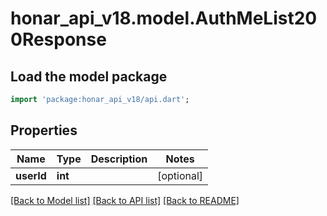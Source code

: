 # honar_api_v18.model.AuthMeList200Response

## Load the model package
```dart
import 'package:honar_api_v18/api.dart';
```

## Properties
Name | Type | Description | Notes
------------ | ------------- | ------------- | -------------
**userId** | **int** |  | [optional] 

[[Back to Model list]](../README.md#documentation-for-models) [[Back to API list]](../README.md#documentation-for-api-endpoints) [[Back to README]](../README.md)


